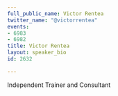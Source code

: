 ```yaml
---
full_public_name: Victor Rentea
twitter_name: "@victorrentea"
events:
- 6983
- 6982
title: Victor Rentea
layout: speaker_bio
id: 2632

---
```

Independent Trainer and Consultant